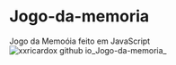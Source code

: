 # Jogo-da-memoria
Jogo da Memoóia feito em JavaScript
![xxricardox github io_Jogo-da-memoria_](https://github.com/xXRicardoX/Jogo-da-memoria/assets/80643162/43540b00-454c-431e-8264-e766327ea376)
